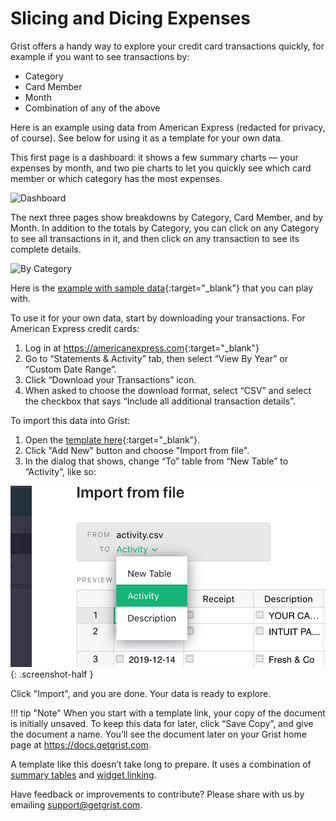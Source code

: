 # Slicing and Dicing Expenses

Grist offers a handy way to explore your credit card transactions quickly, for example if you want to see transactions by:

- Category
- Card Member
- Month
- Combination of any of the above

Here is an example using data from American Express (redacted for privacy, of course). See below for using it as a template for your own data.

This first page is a dashboard: it shows a few summary charts — your expenses by month, and two pie
charts to let you quickly see which card member or which category has the most expenses.

![Dashboard](/examples/images/2020-06-credit-card-dashboard.png)

The next three pages show breakdowns by Category, Card Member, and by Month. In addition to the
totals by Category, you can click on any Category to see all transactions in it, and then click on
any transaction to see its complete details.

![By Category](/examples/images/2020-06-credit-card-by-category.png)

Here is the
[example with sample data](https://public.getgrist.com/1npTYpf2Cgyk/AmEx-Activity-Example/m/fork){:target="\_blank"}
 that you can play with.

To use it for your own data, start by downloading your transactions. For American Express
credit cards:

1. Log in at <https://americanexpress.com>{:target="\_blank"}
2. Go to “Statements & Activity” tab, then select “View By Year” or “Custom Date Range”.
3. Click “Download your Transactions” icon.
4. When asked to choose the download format, select “CSV” and select the checkbox that
   says “Include all additional transaction details”.

To import this data into Grist:

1. Open the [template here](https://public.getgrist.com/mMbk6UEHoHYf/AmEx-Activity-Template/m/fork){:target="\_blank"}.
2. Click "Add New" button and choose "Import from file".
3. In the dialog that shows, change “To” table from “New Table” to “Activity”, like so:

<span class="screenshot-large">*![Import destination](images/2020-06-credit-card-import-destination.png)*</span>
{: .screenshot-half }

Click "Import", and you are done. Your data is ready to explore.

!!! tip "Note"
    When you start with a template link, your copy of the document is initially unsaved. To keep
    this data for later, click “Save Copy”, and give the document a name. You’ll see the document
    later on your Grist home page at <https://docs.getgrist.com>.

A template like this doesn’t take long to prepare. It uses a combination of
[summary tables](../summary-tables.md) and [widget linking](../linking-widgets.md).

Have feedback or improvements to contribute? Please share with us by emailing <support@getgrist.com>.

